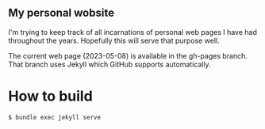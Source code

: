 My personal wobsite
-------------------
I'm trying to keep track of all incarnations of personal web pages
I have had throughout the years. Hopefully this will serve that purpose
well.

The current web page (2023-05-08) is available in the gh-pages branch. That
branch uses Jekyll which GitHub supports automatically.

# How to build
```
$ bundle exec jekyll serve
```
